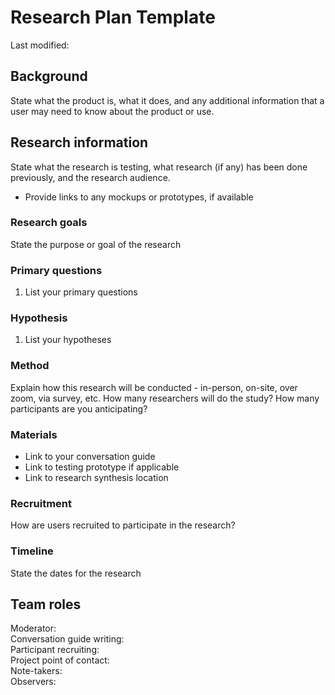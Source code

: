 # Research Plan Template

Last modified: 


## Background 

State what the product is, what it does, and any additional information that a user may need to know about the product or use. 

## Research information 

State what the research is testing, what research (if any) has been done previously, and the research audience.    

- Provide links to any mockups or prototypes, if available

### Research goals 

State the purpose or goal of the research  

### Primary questions 

1. List your primary questions

### Hypothesis 

1. List your hypotheses

### Method

Explain how this research will be conducted - in-person, on-site, over zoom, via survey, etc. How many researchers will do the study? How many participants are you anticipating?

### Materials

- Link to your conversation guide
- Link to testing prototype if applicable
- Link to research synthesis location

### Recruitment 

How are users recruited to participate in the research?

### Timeline 

State the dates for the research

## Team roles

Moderator:</br>
Conversation guide writing:</br>
Participant recruiting:</br>
Project point of contact:</br>
Note-takers:</br> 
Observers:</br> 
